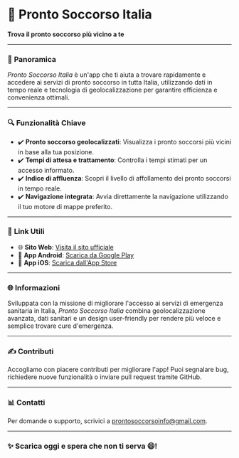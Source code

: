 # 🏥 Pronto Soccorso Italia

**Trova il pronto soccorso più vicino a te**

---

### 🚀 **Panoramica**

*Pronto Soccorso Italia* è un'app che ti aiuta a trovare rapidamente e accedere ai servizi di pronto soccorso in tutta Italia, utilizzando dati in tempo reale e tecnologia di geolocalizzazione per garantire efficienza e convenienza ottimali.

---

### 🔍 **Funzionalità Chiave**

- ✔️ **Pronto soccorso geolocalizzati**: Visualizza i pronto soccorsi più vicini in base alla tua posizione.
- ✔️ **Tempi di attesa e trattamento**: Controlla i tempi stimati per un accesso informato.
- ✔️ **Indice di affluenza**: Scopri il livello di affollamento dei pronto soccorsi in tempo reale.
- ✔️ **Navigazione integrata**: Avvia direttamente la navigazione utilizzando il tuo motore di mappe preferito.

---

### 🔗 **Link Utili**

- 🌐 **Sito Web**: [Visita il sito ufficiale](https://www.prontosoccorsoitalia.it)
- 📱 **App Android**: [Scarica da Google Play](https://play.google.com/store/apps/details?id=com.prontosoccorsoitalia.android)
- 🍏 **App iOS**: [Scarica dall'App Store](https://apps.apple.com/it/app/pronto-soccorso/id6736611412)

---

### 🌐 **Informazioni**

Sviluppata con la missione di migliorare l'accesso ai servizi di emergenza sanitaria in Italia, *Pronto Soccorso Italia* combina geolocalizzazione avanzata, dati sanitari e un design user-friendly per rendere più veloce e semplice trovare cure d'emergenza.

---

### ✍️ **Contributi**

Accogliamo con piacere contributi per migliorare l'app! Puoi segnalare bug, richiedere nuove funzionalità o inviare pull request tramite GitHub.

---

### 📊 **Contatti**

Per domande o supporto, scrivici a [prontosoccorsoinfo@gmail.com](mailto:prontosoccorsoinfo@gmail.com).

---

### ✨ **Scarica oggi e spera che non ti serva 😄!**

